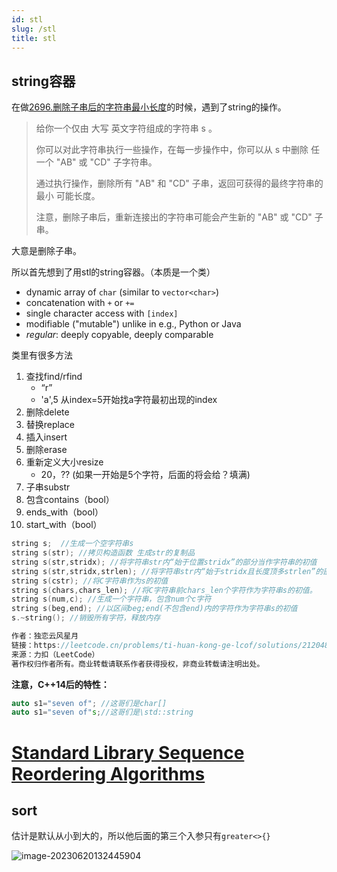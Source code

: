 ```yaml
---
id: stl
slug: /stl
title: stl
---
```


## string容器

在做[2696.删除子串后的字符串最小长度](https://leetcode.cn/problems/minimum-string-length-after-removing-substrings/)的时候，遇到了string的操作。

> 给你一个仅由 大写 英文字符组成的字符串 s 。
>
> 你可以对此字符串执行一些操作，在每一步操作中，你可以从 s 中删除 任一个 "AB" 或 "CD" 子字符串。
>
> 通过执行操作，删除所有 "AB" 和 "CD" 子串，返回可获得的最终字符串的 最小 可能长度。
>
> 注意，删除子串后，重新连接出的字符串可能会产生新的 "AB" 或 "CD" 子串。
>

大意是删除子串。

所以首先想到了用stl的string容器。（本质是一个类）

- dynamic array of `char` (similar to `vector<char>`)
- concatenation with `+` or `+=`
- single character access with `[index]`
- modifiable ("mutable") unlike in e.g., Python or Java
- *regular*: deeply copyable, deeply comparable

类里有很多方法

1. 查找find/rfind
   - “r”
   - 'a',5 从index=5开始找a字符最初出现的index
2. 删除delete
3. 替换replace
4. 插入insert
5. 删除erase
6. 重新定义大小resize
   - 20，?? (如果一开始是5个字符，后面的将会给？填满)
7. 子串substr
8. 包含contains（bool）
9. ends_with（bool）
10. start_with（bool）

```c++
string s;  //生成一个空字符串s
string s(str); //拷贝构造函数 生成str的复制品
string s(str,stridx); //将字符串str内“始于位置stridx”的部分当作字符串的初值
string s(str,stridx,strlen); //将字符串str内“始于stridx且长度顶多strlen”的部分作为字符串的初值
string s(cstr); //将C字符串作为s的初值
string s(chars,chars_len); //将C字符串前chars_len个字符作为字符串s的初值。
string s(num,c); //生成一个字符串，包含num个c字符
string s(beg,end); //以区间beg;end(不包含end)内的字符作为字符串s的初值
s.~string(); //销毁所有字符，释放内存

作者：独恋云风星月
链接：https://leetcode.cn/problems/ti-huan-kong-ge-lcof/solutions/2120489/jian-zhi-offerlian-xi-c-t6-by-zealous-ga-vbek/
来源：力扣（LeetCode）
著作权归作者所有。商业转载请联系作者获得授权，非商业转载请注明出处。
```

**注意，C++14后的特性：**

```cpp
auto s1="seven of";	//这哥们是char[]
auto s1="seven of"s;//这哥们是\std::string
```



# [Standard Library Sequence Reordering Algorithms](https://hackingcpp.com/cpp/std/algorithms/reordering.html#nav-roota)

## sort

估计是默认从小到大的，所以他后面的第三个入参只有`greater<>{}`

![image-20230620132445904](https://pic.imgdb.cn/item/649138251ddac507ccbab860)

